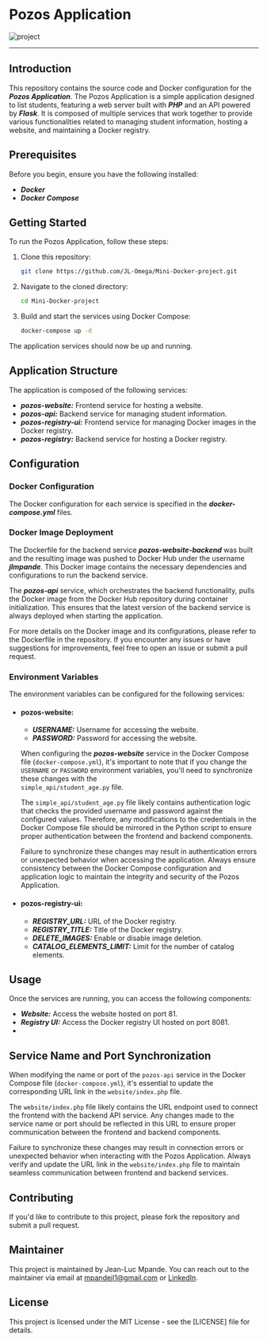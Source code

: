 # Pozos Application

![project](https://user-images.githubusercontent.com/18481009/84582395-ba230b00-adeb-11ea-9453-22ed1be7e268.jpg)


------------
## Introduction

This repository contains the source code and Docker configuration for the ***Pozos Application***. The Pozos Application is a simple application designed to list students, featuring a web server built with ***PHP*** and an API powered by ***Flask***. It is composed of multiple services that work together to provide various functionalities related to managing student information, hosting a website, and maintaining a Docker registry.

## Prerequisites

Before you begin, ensure you have the following installed:

- ***Docker***
- ***Docker Compose***

## Getting Started
To run the Pozos Application, follow these steps:
1. Clone this repository:
   ```bash
   git clone https://github.com/JL-Omega/Mini-Docker-project.git
   ```
2. Navigate to the cloned directory:
     ```bash
   cd Mini-Docker-project
   ```
3. Build and start the services using Docker Compose:
     ```bash
   docker-compose up -d
   ```

  The application services should now be up and running.

## Application Structure

The application is composed of the following services:

- ***pozos-website:*** Frontend service for hosting a website.
- ***pozos-api:*** Backend service for managing student information.
- ***pozos-registry-ui:*** Frontend service for managing Docker images in the Docker registry.
- ***pozos-registry:*** Backend service for hosting a Docker registry.
  
## Configuration

### Docker Configuration

The Docker configuration for each service is specified in the ***docker-compose.yml*** files.

### Docker Image Deployment

The Dockerfile for the backend service ***pozos-website-backend*** was built and the resulting image was pushed to Docker Hub under the username ***jlmpande***. This Docker image contains the necessary dependencies and configurations to run the backend service.

The ***pozos-api*** service, which orchestrates the backend functionality, pulls the Docker image from the Docker Hub repository during container initialization. This ensures that the latest version of the backend service is always deployed when starting the application.

For more details on the Docker image and its configurations, please refer to the Dockerfile in the repository. If you encounter any issues or have suggestions for improvements, feel free to open an issue or submit a pull request.

### Environment Variables

The environment variables can be configured for the following services:

- #### pozos-website:

  - ***USERNAME:*** Username for accessing the website.
  - ***PASSWORD:*** Password for accessing the website.

   When configuring the ***pozos-website*** service in the Docker Compose file (`docker-compose.yml`), it's important to note that if you change the `USERNAME` or `PASSWORD` environment variables, you'll need to synchronize these changes with the                
  `simple_api/student_age.py` file.</p>

  The `simple_api/student_age.py` file likely contains authentication logic that checks the provided username and password against the configured values. Therefore, any modifications to the credentials in the Docker Compose file should be mirrored in the Python 
  script to ensure proper authentication between the frontend and backend components.

  Failure to synchronize these changes may result in authentication errors or unexpected behavior when accessing the application. Always ensure consistency between the Docker Compose configuration and application logic to maintain the integrity and security of the 
  Pozos Application.


- #### pozos-registry-ui:

  - ***REGISTRY_URL:*** URL of the Docker registry.
  - ***REGISTRY_TITLE:*** Title of the Docker registry.
  - ***DELETE_IMAGES:*** Enable or disable image deletion.
  - ***CATALOG_ELEMENTS_LIMIT:*** Limit for the number of catalog elements.
 
## Usage

Once the services are running, you can access the following components:

  - ***Website:*** Access the website hosted on port 81.
  - ***Registry UI:*** Access the Docker registry UI hosted on port 8081.
  - 
## Service Name and Port Synchronization

When modifying the name or port of the `pozos-api` service in the Docker Compose file (`docker-compose.yml`), it's essential to update the corresponding URL link in the `website/index.php` file.

The `website/index.php` file likely contains the URL endpoint used to connect the frontend with the backend API service. Any changes made to the service name or port should be reflected in this URL to ensure proper communication between the frontend and backend components.

Failure to synchronize these changes may result in connection errors or unexpected behavior when interacting with the Pozos Application. Always verify and update the URL link in the `website/index.php` file to maintain seamless communication between frontend and backend services.


## Contributing
If you'd like to contribute to this project, please fork the repository and submit a pull request.

## Maintainer
This project is maintained by Jean-Luc Mpande. You can reach out to the maintainer via email at mpandejl1@gmail.com or [LinkedIn](https://www.linkedin.com/in/jean-luc-mpande-75981a23b/).

## License
This project is licensed under the MIT License - see the [LICENSE] file for details.
 





